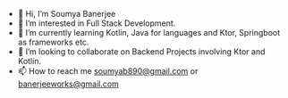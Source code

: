 - 👋 Hi, I’m Soumya Banerjee 
- 👀 I’m interested in Full Stack Development.
- 🌱 I’m currently learning Kotlin, Java for languages and Ktor, Springboot as frameworks etc.
- 💞️ I’m looking to collaborate on Backend Projects involving Ktor and Kotlin.
- 📫 How to reach me soumyab890@gmail.com or banerjeeworks@gmail.com

<!---
banerjeeworks/banerjeeworks is a ✨ special ✨ repository because its `README.md` (this file) appears on your GitHub profile.
You can click the Preview link to take a look at your changes.
--->
